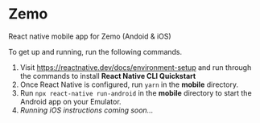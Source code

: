 # Zemo
React native mobile app for Zemo (Andoid &amp; iOS)

To get up and running, run the following commands.

1) Visit https://reactnative.dev/docs/environment-setup and run through the commands to install **React Native CLI Quickstart**
2) Once React Native is configured, run `yarn` in the **mobile** directory.
3) Run `npx react-native run-android` in the **mobile** directory to start the Android app on your Emulator.
4) _Running iOS instructions coming soon..._

